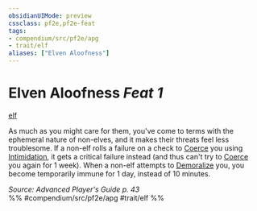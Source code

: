 ```yaml
---
obsidianUIMode: preview
cssclass: pf2e,pf2e-feat
tags:
- compendium/src/pf2e/apg
- trait/elf
aliases: ["Elven Aloofness"]
---
```

# Elven Aloofness  *Feat 1*  
[elf](../../Rules/traits/elf.md)  


As much as you might care for them, you've come to terms with the ephemeral nature of non-elves, and it makes their threats feel less troublesome. If a non-elf rolls a failure on a check to [Coerce](../../Rules/actions/coerce.md) you using [Intimidation](../skills.md#Intimidation), it gets a critical failure instead (and thus can't try to [Coerce](../../Rules/actions/coerce.md) you again for 1 week). When a non-elf attempts to [Demoralize](../../Rules/actions/demoralize.md) you, you become temporarily immune for 1 day, instead of 10 minutes.

*Source: Advanced Player's Guide p. 43*  
%% #compendium/src/pf2e/apg #trait/elf %%
